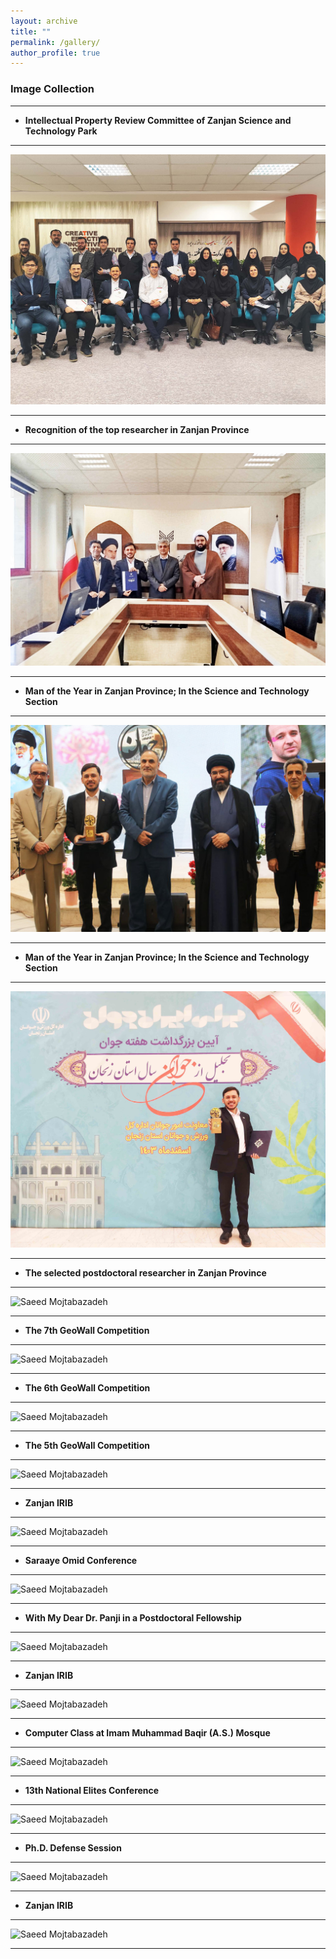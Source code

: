 ```yaml
---
layout: archive
title: ""
permalink: /gallery/
author_profile: true
---
```


### **Image Collection**
___   


* **Intellectual Property Review Committee of Zanjan Science and Technology Park**    

___

  ![Saeed Mojtabazadeh](https://github.com/mojtabazadeh/mojtabazadeh.github.io/blob/main/images/1745662790996%20edited%20LQ3.jpg?raw=true)     
     
___   


* **Recognition of the top researcher in Zanjan Province**    

___

  ![Saeed Mojtabazadeh](https://github.com/mojtabazadeh/mojtabazadeh.github.io/blob/main/images/IMG_20250320_084512_072%20LQ.jpg?raw=true)     
     
___   


* **Man of the Year in Zanjan Province; In the Science and Technology Section**    

___

  ![Saeed Mojtabazadeh](https://github.com/mojtabazadeh/mojtabazadeh.github.io/blob/main/images/IMG_20250318_102610_255.jpg?raw=true)     
  
___   


* **Man of the Year in Zanjan Province; In the Science and Technology Section**    

___

  ![Saeed Mojtabazadeh](https://github.com/mojtabazadeh/mojtabazadeh.github.io/blob/main/images/20250315_2235012.jpg?raw=true)     
  
___   


* **The selected postdoctoral researcher in Zanjan Province**    

___

  ![Saeed Mojtabazadeh](https://github.com/mojtabazadeh/mojtabazadeh.github.io/blob/main/images/IMG_5612%20LQ.jpg?raw=true)     
  
___   


* **The 7th GeoWall Competition**    

___

  ![Saeed Mojtabazadeh](https://github.com/mojtabazadeh/mojtabazadeh.github.io/blob/main/images/IMG1.jpg?raw=true)     
  
___
  
* **The 6th GeoWall Competition**
      
___

 ![Saeed Mojtabazadeh](https://github.com/mojtabazadeh/mojtabazadeh.github.io/blob/main/images/IMG5.jpg?raw=true)    
 
___

* **The 5th GeoWall Competition**

___

 ![Saeed Mojtabazadeh](https://github.com/mojtabazadeh/mojtabazadeh.github.io/blob/main/images/IMG6.jpg?raw=true)    
 
___

* **Zanjan IRIB**    

___

![Saeed Mojtabazadeh](https://github.com/mojtabazadeh/mojtabazadeh.github.io/blob/main/images/20220606_215243.jpg?raw=true)    

___

* **Saraaye Omid Conference**    

___

![Saeed Mojtabazadeh](https://github.com/mojtabazadeh/mojtabazadeh.github.io/blob/main/images/IMG8.jpg?raw=true)    

___

* **With My Dear Dr. Panji in a Postdoctoral Fellowship**    

___

![Saeed Mojtabazadeh](https://github.com/mojtabazadeh/mojtabazadeh.github.io/blob/main/images/IMG10.jpg?raw=true)    

___

* **Zanjan IRIB**    

___

![Saeed Mojtabazadeh](https://github.com/mojtabazadeh/mojtabazadeh.github.io/blob/main/images/IMG9.jpg?raw=true)    

___

* **Computer Class at Imam Muhammad Baqir (A.S.) Mosque**    

___


![Saeed Mojtabazadeh](https://github.com/mojtabazadeh/mojtabazadeh.github.io/blob/main/images/IMG11.jpg?raw=true)    

___

* **13th National Elites Conference**    

___

![Saeed Mojtabazadeh](https://github.com/mojtabazadeh/mojtabazadeh.github.io/blob/main/images/IMG7.jpg?raw=true)    

___

* **Ph.D. Defense Session**    

___

![Saeed Mojtabazadeh](https://github.com/mojtabazadeh/mojtabazadeh.github.io/blob/main/images/IMG12.jpg?raw=true)    

___
* **Zanjan IRIB**    

___


![Saeed Mojtabazadeh](https://github.com/mojtabazadeh/mojtabazadeh.github.io/blob/main/images/IMG13.jpg?raw=true)    

___
